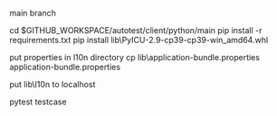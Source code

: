 
main branch


cd $GITHUB_WORKSPACE/autotest/client/python/main
pip install -r requirements.txt
pip install lib\PyICU-2.9-cp39-cp39-win_amd64.whl


put properties in l10n directory
cp lib\application-bundle.properties application-bundle.properties

put lib\l10n to localhost


pytest testcase